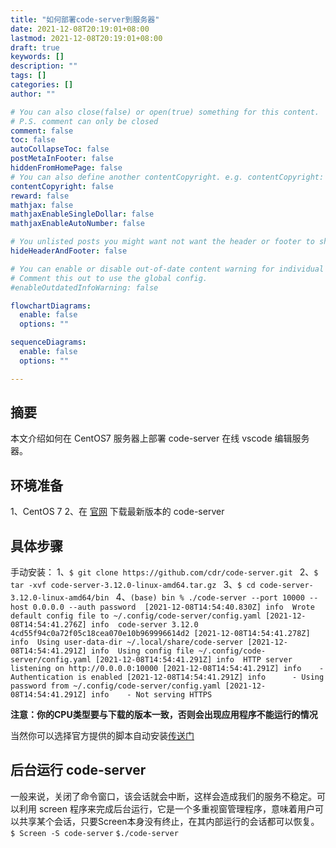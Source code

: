 ```yaml
---
title: "如何部署code-server到服务器"
date: 2021-12-08T20:19:01+08:00
lastmod: 2021-12-08T20:19:01+08:00
draft: true
keywords: []
description: ""
tags: []
categories: []
author: ""

# You can also close(false) or open(true) something for this content.
# P.S. comment can only be closed
comment: false
toc: false
autoCollapseToc: false
postMetaInFooter: false
hiddenFromHomePage: false
# You can also define another contentCopyright. e.g. contentCopyright: "This is another copyright."
contentCopyright: false
reward: false
mathjax: false
mathjaxEnableSingleDollar: false
mathjaxEnableAutoNumber: false

# You unlisted posts you might want not want the header or footer to show
hideHeaderAndFooter: false

# You can enable or disable out-of-date content warning for individual post.
# Comment this out to use the global config.
#enableOutdatedInfoWarning: false

flowchartDiagrams:
  enable: false
  options: ""

sequenceDiagrams: 
  enable: false
  options: ""

---
```


<!--more-->
## 摘要
本文介绍如何在 CentOS7 服务器上部署 code-server 在线 vscode 编辑服务器。

## 环境准备
1、CentOS 7
2、在 [官网](https://coder.com/docs/code-server/latest) 下载最新版本的 code-server

## 具体步骤
手动安装：
1、```$ git clone https://github.com/cdr/code-server.git ```
2、```$ tar -xvf code-server-3.12.0-linux-amd64.tar.gz ```
3、```$ cd code-server-3.12.0-linux-amd64/bin ```
4、```(base) bin % ./code-server --port 10000 --host 0.0.0.0 --auth password 
[2021-12-08T14:54:40.830Z] info  Wrote default config file to ~/.config/code-server/config.yaml
[2021-12-08T14:54:41.276Z] info  code-server 3.12.0 4cd55f94c0a72f05c18cea070e10b969996614d2
[2021-12-08T14:54:41.278Z] info  Using user-data-dir ~/.local/share/code-server
[2021-12-08T14:54:41.291Z] info  Using config file ~/.config/code-server/config.yaml
[2021-12-08T14:54:41.291Z] info  HTTP server listening on http://0.0.0.0:10000
[2021-12-08T14:54:41.291Z] info    - Authentication is enabled
[2021-12-08T14:54:41.291Z] info      - Using password from ~/.config/code-server/config.yaml
[2021-12-08T14:54:41.291Z] info    - Not serving HTTPS ```

**注意：你的CPU类型要与下载的版本一致，否则会出现应用程序不能运行的情况**

当然你可以选择官方提供的脚本自动安装[传送门](https://coder.com/docs/code-server/latest/install#installsh)

## 后台运行 code-server
一般来说，关闭了命令窗口，该会话就会中断，这样会造成我们的服务不稳定。可以利用 screen 程序来完成后台运行，它是一个多重视窗管理程序，意味着用户可以共享某个会话，只要Screen本身没有终止，在其内部运行的会话都可以恢复。
```$ Screen -S code-server```
 ```$./code-server ```
